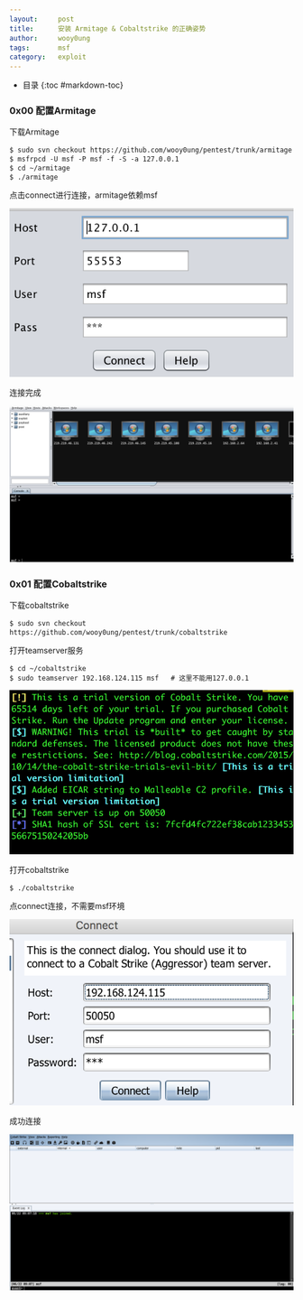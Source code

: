 ```yaml
---
layout:     post
title:      安装 Armitage & Cobaltstrike 的正确姿势
author:     wooy0ung
tags: 		msf
category:  	exploit
---
```


- 目录
{:toc #markdown-toc}

### 0x00 配置Armitage

下载Armitage

```
$ sudo svn checkout https://github.com/wooy0ung/pentest/trunk/armitage
$ msfrpcd -U msf -P msf -f -S -a 127.0.0.1
$ cd ~/armitage
$ ./armitage
```
<!-- more -->

点击connect进行连接，armitage依赖msf

![](/assets/img/exploit/2017-06-22-armitage-and-cobaltstrike/0x00.png)

连接完成

![](/assets/img/exploit/2017-06-22-armitage-and-cobaltstrike/0x01.png)


### 0x01 配置Cobaltstrike

下载cobaltstrike

```
$ sudo svn checkout https://github.com/wooy0ung/pentest/trunk/cobaltstrike
```

打开teamserver服务

```
$ cd ~/cobaltstrike
$ sudo teamserver 192.168.124.115 msf	# 这里不能用127.0.0.1
```

![](/assets/img/exploit/2017-06-22-armitage-and-cobaltstrike/0x02.png)

打开cobaltstrike

```
$ ./cobaltstrike
```

点connect连接，不需要msf环境

![](/assets/img/exploit/2017-06-22-armitage-and-cobaltstrike/0x03.png)

成功连接

![](/assets/img/exploit/2017-06-22-armitage-and-cobaltstrike/0x04.png)